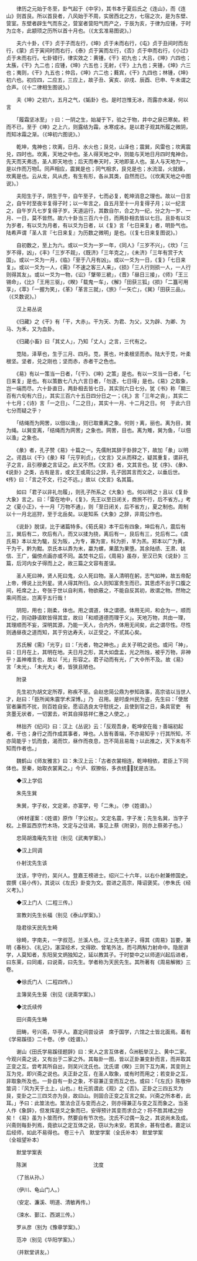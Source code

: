 <!-- { "loadSidebar": true } -->
　　律历之元始于冬至，卦气起于《中孚》，其书本于夏后氏之《连山》，而《连山》则首艮。所以首艮者，八风始于不周，实居西北之方，七宿之次，是为东壁、营室。东壁者辟生气而东之，营室者营阳气而产之，于辰为亥，于律为应锺，于时为立冬，此颛顼之历所以首十月也。（《太玄准易图说》。）

　　夫六十卦，《干》贞于子而左行，《坤》贞于未而右行，《屯》贞于丑间时而左行，《蒙》贞于寅间时而右行，《泰》贞于寅而左行，《否》贞于申而右行，《小过》贞于未而右行。七卦错行，律实效之：黄锺，《干》初九也；大吕，《坤》六四也；太蔟，《干》九二也；应锺，《坤》六五也；无射，《干》上九也；夹锺，《坤》六三也；夷则，《干》九五也；仲吕，《坤》六二也；蕤宾，《干》九四也；林锺，《坤》初六也。初应四，二应五，三应上，故子丑、寅亥、卯戌、辰酉、巳申、午未谓之合声。（《十二律相生图说》。）

　　夫《坤》之初六，五月之气，《姤卦》也。是时岂惟无冰，而露亦未凝，何以言

　　「履霜坚冰至」﹖曰：一阴之生，始凝于下，验之于物，井中之泉已寒矣。积而不已，至于《坤》之上六，则露结为霜，水寒成冰。是以君子观其所履之微阴，而知冰霜之渐。（《坤初六图说》。）

　　乾坤，鬼神也；坎离，日月、水火也；艮兑，山泽也；震巽，风雷也；坎离震兑，四时也。坎离，天地之中也。圣人得天地之中，则能与天地日月四时鬼神合。先天而天弗违，圣人即天地也；后天而奉天时，天地即圣人也。圣人与天地为一，是以作而万物。同声相应，震巽是也；同气相求，艮兑是也；水流湿，火就燥，坎离是也。云从龙，风从虎，有生有形，各从其类，自然而已。（《坎离天地之中图说》。）

　　夫阳生于子，阴生于午，自午至子，七而必复，乾坤消息之理也。故以一日言之，自午时至夜半复得子时；以一年言之，自五月至十一月复得子月；以一纪言之，自午岁凡七岁复得子岁。天道运行，其数自尔，合之为一纪，分之为一岁、一月、一日，莫不皆然。故六十卦当三百六十日，而两卦相去皆以七日。且卦有以爻为岁者，有以爻为月者，有以爻为日者，以《复》言「七日来复」者，明卦气也。陆希声谓「圣人言『七日来复』为历数之微明」是也。（《复七日来复图说》。）

　　自初数之，至上为六。或以一爻为一岁一年，《同人》「三岁不兴」，《坎》「三岁不得，凶」，《丰》「三岁不觌」，《既济》「三年克之」，《未济》「三年有赏于大国」。或以一爻为一月，《临》「至于八月有凶」。或以一爻为一日，《复》「七日来复」。或以一爻为一人，《需》「不速之客三人来」，《损》「三人行则损一人，一人行则得其友」。或以一爻为一物，《讼》「鞶带三褫」，《晋》「昼日三接」，《师》「王三锡命」，《比》「王用三驱」，《睽》「载鬼一车」，《解》「田获三狐」《损》「二簋可用享」，《萃》「一握为笑」，《革》「革言三就」，《旅》「一矢亡」，《巽》「田获三品」。（《爻数说》。）

　　汉上易丛说

　　《归藏》之《干》有「干，大赤」。干为天、为君、为父，又为辟、为卿、为马、为禾，又为血卦。

　　《归藏小畜》曰「其丈人」，乃知「丈人」之言，三代有之。

　　苋陆，泽草也，生于三月、四月。苋，蒉也，叶柔根坚而赤。陆大于苋，叶柔根坚。坚者，兑之刚也；坚而赤，赤者干之色也。

　　《易》有以一策当一日者，「《干》、《坤》之策」是也。有以一爻当一日者，「七日来复」是也。有以策数七八九六言日者，「勿逐，七日得」是也。《易》之取象，岂一端而尽。六十卦直日，两卦相去皆七日，其实则六日七分。犹《书》称「期三百有六旬有六日」，其实三百六十五日四分日之一；《礼》言「三年之丧」，其实二十七月；《诗》言「一之日」、「二之日」，其实十一月、十二月之日。何　于此六日七分而疑之乎﹖

　　「结绳而为网罟，以佃以渔」，则已取重离之象。何则﹖离，丽也。离为目，巽为绳。以巽变离，「结绳而为网罟」之象也。网罟，目也。离为雉，巽为鱼，「以佃以渔」之象也。

　　《彖》者，孔子赞《易》十篇之一。先儒附其辞于卦辞之下，故加「彖」以明之。谔昌以《干》《彖》释「元亨利贞」，《文言》又从而释之，疑其重复，谓非孔子之言，且引穆姜之言证之。此又不然。《文言》者，文其言也。犹《序》、《彖》、《说卦》之类，古有是言，或文王或周公之辞，孔子因其言而文之，以垂后世。《传》曰：「言之不文，行之不远。」故以《文言》名其篇。

　　如曰「君子以非礼勿履」，则孔子所系之《大象》也。何以明之﹖且以《复卦大象》言之。曰：「雷在地中，《复》，先王以至日闭关，商旅不行，后不省方。」考之《夏小正》，十一月「万物不通」，则「至日闭关，后不省方」，夏之制也。周制以十一月北巡狩，至于北岳矣。以是知系《大象》之辞，非周公作也。

　　《说卦》脱误，比于诸篇特多。《荀氏易》本干后有四象，坤后有八，震后有三，巽后有二，坎后有八，而又以揉为挠，离后有一，艮后有三，兑后有二。《虞氏易》本以龙为駹，反为阪，为专，寡为宣，科为折，羊为羔。郑本以广为黄，干为干，黔为黚。京氏本以馵为末，蠃为螺，果蓏为果堕。其余陆绩、王肃、姚信、王广，偏傍点画亦或不同。盖焚书之后，《周易》虽存，至汉已失《说卦》三篇，后河内女子得而上之，故三篇之文容有差误。

　　圣人死曰神，贤人死曰鬼，众人死曰物。圣人清明在躬，志气如神，故五帝配上帝，傅说上比列星。贤人得其所归。众人则知富贵生而已，其思虑不出于口腹之间，衽席之上，夸张于世以自利焉，物欲蔽之，不能自反其初，故谓之物。然物之乘间而出，岂离乎五行哉！

　　阴阳，用也；刚柔，体也。用之谓道，体之谓德。体用无间，和会为一，顺而行之，则动静语默皆得其宜，故曰「和顺道德而理于义」。天地万物，共由一理，其理顺而不妄，深明其源，乃能一天人，合内外，体用无间矣，此之谓尽性。尽性则通昼夜之道而知，其于穷达寿夭，以正受之，不贰其心矣。

　　苏氏解《需》「光亨」曰：「光者，物之神也。」此关子明之说也。或问「神」，曰：日月在上，其明在地。夫日月之形，其大如盘盂，光之所烛，被乎万物，非神乎﹖盖神难言也，故以「光」形容之。君子动而有光，广大所不及。故《易》言「未光」、「未光大」者，皆狭且陋也。

　　附录

　　先生初为胡文定所荐，称疾不至。会赵忠简公鼎为参知政事，高宗谘以当世人才，赵曰：「臣所闻朱震学术深博。」乃　召用。是时虔州民为盗，先生曰：「使居官者廉而不扰，则百姓自安。愿诏选良太守慰抚之，且使到官之日，条具官吏　有贪墨无状者，一切罢去，听其自择慈祥仁惠之人使之。」

　　林拙齐《纪问》曰：汉上《丛说》云：「反观吾身，乾坤安在哉﹖善端初起者，干也；身行之而作成其事者，坤也。人皆有善端，不亦易知乎﹖行其所知，不亦简能乎﹖饥而食，渴而饮，昼作而夜息，岂不简且易哉﹖以此推之，天下未有不知而作者也。」

　　魏鹤山《师友雅言》曰：朱汉上云：「古者衣裳相连，乾坤相依，君臣上下同体也。至秦，始取衣裳离之。」今泸、叙獠俗，多衣统，犹是古法。

　　◆汉上学侣

　　朱先生巽

　　朱巽，字子权，文定弟，亦富学，号「二朱」。（参《姓谱》。）

　　（梓材谨案：《姓谱》原作「字公权」。文定名震，字子发；先生名巽，当字子权。上蔡监西京竹木场，文定与之往谒，事见上蔡《附录》，则亦上蔡弟子也。）

　　忠简胡澹庵先生铨（别见《武夷学案》。）

　　◆汉上同调

　　仆射沈先生该

　　沈该，字守约，吴兴人。登嘉王榜进士。绍兴二十六年，以右仆射兼修国史。尝撰《易小传》，其说以《左氏》卦变为文。尝进之高宗，降诏褒奖。（参朱氏《经义考》。）

　　◆汉上门人（二程三传。）

　　宣教刘先生长福（别见《泰山学案》。）

　　隐君徐天民先生畸

　　徐畸，字南夫，一字叔范，兰溪人也。汉上先生弟子，得其《周易》旨要，兼明《春秋》、《礼记》，湛深经术，文得欧、曾笔外法，而弓两斛力射命中。隐居讲学，人莫知者，东阳吴文炳独知之，延以教其子。于时婺中之以师道兴起后进者，曰东莱，曰同甫，曰说斋，曰先生。学者称为天民先生。其所著有《周易解微》三卷。

　　◆徐氏门人（二程四传。）

　　主簿吴先生葵（别见《说斋学案》。）

　　◆沈氏续传

　　田兴斋先生畴

　　田畴，号兴斋，华亭人。嘉定间尝设讲　席于国学，六馆之士皆北面焉。着有《学易蹊径》二十卷。（参《姓谱》。）

　　谢山《田氏学易蹊径题辞》曰：宋人之言互体者，洲秖举汉上、黄中二家。今观兴斋之说，又有出于二家之外。其每卦一图，皆以正卦兼变卦而言，而并取其正变之互。尝考其所自出，则吴兴沈氏也。沈氏谓《睽》三则下互为离，其变则上互为兑，即兴斋之说也。夫正卦之互，在圣人取象，或有时而用之；若变卦之互，非取象所及也。一卦自有一卦之象，不容兼正变而互之也。或曰：「《左氏》陈敬仲筮词：『风为天于土上，山也。』杜元凯谓此《观》之《否》。正卦之三四五爻为艮，变卦之二三四爻亦为艮，故曰山。则固合正变之互言之矣。兴斋之所本者，此耳。」予曰：此筮法也。筮法合正与变而占之，则亦得兼正与变之互而象之。当圣人作《象辞》，但发挥是爻之象而已，安得预计其变而求合之﹖将不胜其绪之纷矣！《易》虽为卜筮而作，然要自有节次也。沈氏不过偶一及之，其说尚未及成。兴斋则每卦列焉，竟欲以之定互体之说，窃以为未安。若其余，甚有佳者。嘉定以后经师，如此不易得也。 卷三十八　默堂学案（全氏补本）
默堂学案　　　　（全祖望补本）

　　默堂学案表

　　陈渊　　　　　　　　　　　　　沈度

　　（了翁从孙。）

　　（伊川、龟山门人。）

　　（安定、濂溪、明道、清敏再传。）

　　（涑水、鄞江、西湖三传。）

　　罗从彦（别为《豫章学案》。）

　　范冲（别见《华阳学案》。）

　　（并默堂讲友。）
